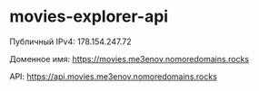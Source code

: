 # movies-explorer-api
Публичный IPv4:
178.154.247.72

Доменное имя:
https://movies.me3enov.nomoredomains.rocks

API:
https://api.movies.me3enov.nomoredomains.rocks